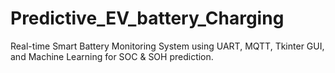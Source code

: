 # Predictive_EV_battery_Charging
Real-time Smart Battery Monitoring System using UART, MQTT, Tkinter GUI, and Machine Learning for SOC &amp; SOH prediction.
